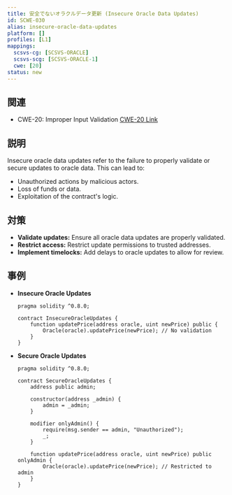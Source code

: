 ```yaml
---
title: 安全でないオラクルデータ更新 (Insecure Oracle Data Updates)
id: SCWE-030
alias: insecure-oracle-data-updates
platform: []
profiles: [L1]
mappings:
  scsvs-cg: [SCSVS-ORACLE]
  scsvs-scg: [SCSVS-ORACLE-1]
  cwe: [20]
status: new
---
```


## 関連
- CWE-20: Improper Input Validation
  [CWE-20 Link](https://cwe.mitre.org/data/definitions/20.html)

## 説明
Insecure oracle data updates refer to the failure to properly validate or secure updates to oracle data. This can lead to:
- Unauthorized actions by malicious actors.
- Loss of funds or data.
- Exploitation of the contract's logic.

## 対策
- **Validate updates:** Ensure all oracle data updates are properly validated.
- **Restrict access:** Restrict update permissions to trusted addresses.
- **Implement timelocks:** Add delays to oracle updates to allow for review.

## 事例
- **Insecure Oracle Updates**
    ```solidity
    pragma solidity ^0.8.0;

    contract InsecureOracleUpdates {
        function updatePrice(address oracle, uint newPrice) public {
            Oracle(oracle).updatePrice(newPrice); // No validation
        }
    }
    ```

- **Secure Oracle Updates**
    ```solidity
    pragma solidity ^0.8.0;

    contract SecureOracleUpdates {
        address public admin;

        constructor(address _admin) {
            admin = _admin;
        }

        modifier onlyAdmin() {
            require(msg.sender == admin, "Unauthorized");
            _;
        }

        function updatePrice(address oracle, uint newPrice) public onlyAdmin {
            Oracle(oracle).updatePrice(newPrice); // Restricted to admin
        }
    }
    ```
